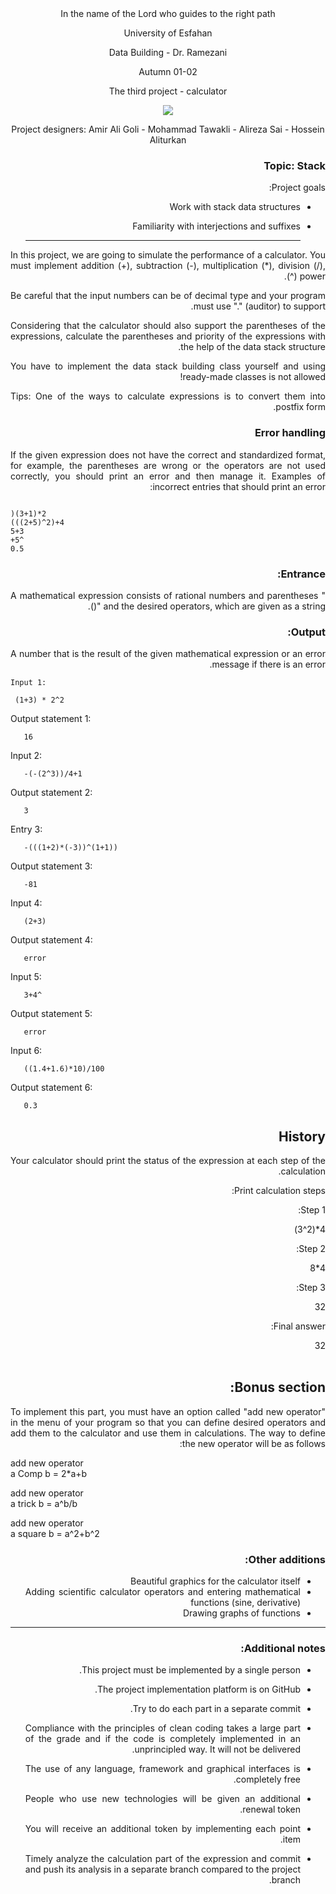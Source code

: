 <div dir='rtl' align="center">
In the name of the Lord who guides to the right path

   University of Esfahan

   Data Building - Dr. Ramezani

   Autumn 01-02

   The third project - calculator


<img src="https://s25.picofile.com/file/8455118076/Picture55.png" hieght="500"/>
  
   Project designers: Amir Ali Goli - Mohammad Tawakli - Alireza Sai - Hossein Aliturkan
</div>


<div dir='rtl' align="justify">
  
### Topic: Stack
  
Project goals:
+ Work with stack data structures
+ Familiarity with interjections and suffixes

  ----------
In this project, we are going to simulate the performance of a calculator. You must implement addition (+), subtraction (-), multiplication (*), division (/), power (^).

Be careful that the input numbers can be of decimal type and your program must use "." (auditor) to support.

   Considering that the calculator should also support the parentheses of the expressions, calculate the parentheses and priority of the expressions with the help of the data stack structure.
 
You have to implement the data stack building class yourself and using ready-made classes is not allowed!

Tips:
One of the ways to calculate expressions is to convert them into postfix form.

### Error handling
  If the given expression does not have the correct and standardized format, for example, the parentheses are wrong or the operators are not used correctly, you should print an error and then manage it.
  Examples of incorrect entries that should print an error:
 
  <div dir='ltr' align="justify">


  ```

  )(3+1)*2
  (((2+5)^2)+4
  5+3
  +5^
  0.5

  ```


  </div>

### Entrance:
A mathematical expression consists of rational numbers and parentheses "()" and the desired operators, which are given as a string.
### Output:
A number that is the result of the given mathematical expression or an error message if there is an error.
 
   <div dir='ltr' align="justify">


    Input 1:

  ```
   (1+3) * 2^2
```

  Output statement 1:

```
   16
```

   Input 2:

```
   -(-(2^3))/4+1
```

   Output statement 2:

```
   3
```

   Entry 3:

```
   -(((1+2)*(-3))^(1+1))
```

   Output statement 3:

```
   -81
```

   Input 4:

```
   (2+3)
```

   Output statement 4:

```
   error
```

   Input 5:

```
   3+4^
```

   Output statement 5:

```
   error
```

   Input 6:

```
   ((1.4+1.6)*10)/100
```
   
   Output statement 6:

```
   0.3
```
  
   </div>

## History
  Your calculator should print the status of the expression at each step of the calculation.

Print calculation steps:
 
  Step 1:

4*(2^3)<br>


  Step 2:
 
  4*8<br>


  Step 3:
 
  32<br>


  Final answer:<br>


  32<br>
  <br>



## Bonus section:
To implement this part, you must have an option called "add new operator" in the menu of your program so that you can define desired operators and add them to the calculator and use them in calculations.
  The way to define the new operator will be as follows:

   <div dir='ltr' align="justify">
    
  add new operator <br>
a Comp b = 2*a+b<br>
 


  add new operator<br>
a trick b = a^b/b<br>


 
add new operator<br>
a square b = a^2+b^2<br>
   </div>
  
  ### Other additions:
+ Beautiful graphics for the calculator itself
+ Adding scientific calculator operators and entering mathematical functions (sine, derivative)
+ Drawing graphs of functions
<hr>


### Additional notes:
+ This project must be implemented by a single person.
+ The project implementation platform is on GitHub.
+ Try to do each part in a separate commit.
+ Compliance with the principles of clean coding takes a large part of the grade and if the code is completely implemented in an unprincipled way. It will not be delivered.
+ The use of any language, framework and graphical interfaces is completely free.
+ People who use new technologies will be given an additional renewal token.
+ You will receive an additional token by implementing each point item.
+ Timely analyze the calculation part of the expression and commit and push its analysis in a separate branch compared to the project branch.

  </div>

